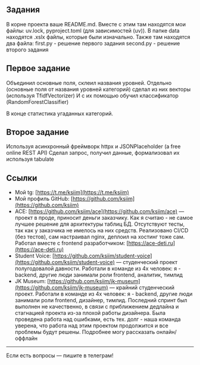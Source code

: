 ## Задания

В корне проекта ваше README.md. Вместе с этим там находятся мои файлы: uv.lock, pyproject.toml (для зависимостей (uv)). В папке data находятся .xslx файлы, которые были изначально. Также там находятся два файла:
first.py - решение первого задания
second.py - решение второго задания

## Первое задание

Объединил основные поля, склеил названия уровней. Отдельно (основные поля от названия уровней категорий) сделал из них векторы (используя TfidfVectorizer)
И с их помощью обучил классификатор (RandomForestClassifier)

В конце статистика угаданных категорий.

## Второе задание

Используя асинхронный фреймворк httpx и JSONPlaceholder (a free online REST API)
Сделал запрос, получил данные, формализовал их используя tabulate

## Cсылки

- Мой tg: [https://t.me/ksiim](https://t.me/ksiim)
- Мой профиль GitHub: [https://github.com/ksiim](https://github.com/ksiim)  
- ACE: [https://github.com/ksiim/ace](https://github.com/ksiim/ace) — проект в проде, приносит деньги заказчику. Как я считаю - не самое лучшее решение для архитектуры таблиц БД. Отсутствуют тесты, так как у заказчика не имелось на них средств. Реализовано CI/CD (без тестов), сам настраивал nginx, деплоил на хостинг тоже сам. Работал вместе с frontend разработчиком: [https://ace-deti.ru](https://ace-deti.ru)  
- Student Voice: [https://github.com/ksiim/student-voice](https://github.com/ksiim/student-voice) — студенческий проект полугодовалой давности. Работали в команде из 4х человек: я - backend, другие люди занимали роли frontend, аналитик, тимлид
- JK Museum: [https://github.com/ksiim/jk-museum](https://github.com/ksiim/jk-museum) — крайний студенческий проект. Работали в команде из 4х человек: я - backend, другие люди занимали роли frontend, дизайнер, тимлид. Последний спринт был выполнен не качественно, в связи с приближением дедлайна и стагнацией проекта из-за плохой работы дизайнера. Была проведена работа над ошибками, есть тех. долг - наша команда уверена, что работа над этим проектом продолжится и все проблемы будут решены. Подробнее могу рассказать онлайн/оффлайн

---

Если есть вопросы — пишите в телеграм!
